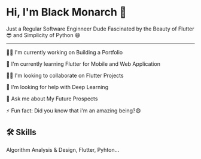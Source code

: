 
# Hi, I'm Black Monarch 👋
Just a Regular Software Enginneer Dude Fascinated by the Beauty of Flutter :sunglasses: and Simplicity of Python :smile:

---

👩‍💻 I'm currently working on Building a Portfolio

🧠 I'm currently learning Flutter for Mobile and Web Application

👯‍♀️ I'm looking to collaborate on Flutter Projects

🤔 I'm looking for help with Deep Learning

💬 Ask me about My Future Prospects

⚡️ Fun fact: Did you know that i'm an amazing being?😄

## 🛠 Skills
Algorithm Analysis & Design, Flutter, Pyhton...
